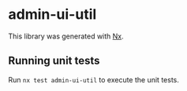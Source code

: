 # admin-ui-util

This library was generated with [Nx](https://nx.dev).

## Running unit tests

Run `nx test admin-ui-util` to execute the unit tests.
